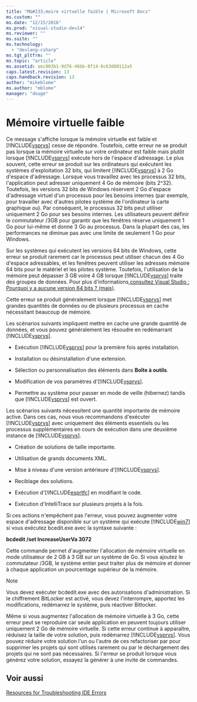 ```yaml
---
title: "M&#233;moire virtuelle faible | Microsoft Docs"
ms.custom: ""
ms.date: "12/15/2016"
ms.prod: "visual-studio-dev14"
ms.reviewer: ""
ms.suite: ""
ms.technology: 
  - "devlang-csharp"
ms.tgt_pltfrm: ""
ms.topic: "article"
ms.assetid: aec803b1-9d76-46bb-8f14-8c63d80112a5
caps.latest.revision: 13
caps.handback.revision: 13
author: "mikeblome"
ms.author: "mblome"
manager: "douge"
---
```

# M&#233;moire virtuelle faible
Ce message s'affiche lorsque la mémoire virtuelle est faible et [!INCLUDE[vsprvs](../code-quality/includes/vsprvs_md.md)] cesse de répondre.  Toutefois, cette erreur ne se produit pas lorsque la mémoire virtuelle sur votre ordinateur est faible mais plutôt lorsque [!INCLUDE[vsprvs](../code-quality/includes/vsprvs_md.md)] exécute hors de l'espace d'adressage.  Le plus souvent, cette erreur se produit sur les ordinateurs qui exécutent les systèmes d'exploitation 32 bits, qui limitent [!INCLUDE[vsprvs](../code-quality/includes/vsprvs_md.md)] à 2 Go d'espace d'adressage.  Lorsque vous travaillez avec les processus 32 bits, l'application peut adresser uniquement 4 Go de mémoire \(bits 2^32\).  Toutefois, les versions 32 bits de Windows réservent 2 Go d'espace d'adressage virtuel d'un processus pour les besoins internes \(par exemple, pour travailler avec d'autres pilotes système de l'ordinateur la carte graphique ou\).  Par conséquent, le processus 32 bits peut utiliser uniquement 2 Go pour ses besoins internes.  Les utilisateurs peuvent définir le commutateur \/3GB pour garantir que les fenêtres réserve uniquement 1 Go pour lui\-même et donne 3 Go au processus.  Dans la plupart des cas, les performances ne diminue pas avec une limite de seulement 1 Go pour Windows.  
  
 Sur les systèmes qui exécutent les versions 64 bits de Windows, cette erreur se produit rarement car le processus peut utiliser chacun des 4 Go d'espace adressables, et les fenêtres peuvent utiliser les adresses mémoire 64 bits pour le matériel et les pilotes système.  Toutefois, l'utilisation de la mémoire peut dépasser 3 GB voire 4 GB lorsque [!INCLUDE[vsprvs](../code-quality/includes/vsprvs_md.md)] traite des groupes de données.  Pour plus d'informations,[consultez Visual Studio : Pourquoi y a aucune version 64 bits ? \(mais\)](http://go.microsoft.com/fwlink/?LinkId=246307).  
  
 Cette erreur se produit généralement lorsque [!INCLUDE[vsprvs](../code-quality/includes/vsprvs_md.md)] met grandes quantités de données ou de plusieurs processus en cache nécessitant beaucoup de mémoire.  
  
 Les scénarios suivants impliquent mettre en cache une grande quantité de données, et vous pouvez généralement les résoudre en redémarrant [!INCLUDE[vsprvs](../code-quality/includes/vsprvs_md.md)].  
  
-   Exécution [!INCLUDE[vsprvs](../code-quality/includes/vsprvs_md.md)] pour la première fois après installation.  
  
-   Installation ou désinstallation d'une extension.  
  
-   Sélection ou personnalisation des éléments dans **Boîte à outils**.  
  
-   Modification de vos paramètres d'[!INCLUDE[vsprvs](../code-quality/includes/vsprvs_md.md)].  
  
-   Permettre au système pour passer en mode de veille \(hibernez\) tandis que [!INCLUDE[vsprvs](../code-quality/includes/vsprvs_md.md)] est ouvert.  
  
 Les scénarios suivants nécessitent une quantité importante de mémoire active.  Dans ces cas, nous vous recommandons d'exécuter [!INCLUDE[vsprvs](../code-quality/includes/vsprvs_md.md)] avec uniquement des éléments essentiels ou les processus supplémentaires en cours de exécution dans une deuxième instance de [!INCLUDE[vsprvs](../code-quality/includes/vsprvs_md.md)].  
  
-   Création de solutions de taille importante.  
  
-   Utilisation de grands documents XML.  
  
-   Mise à niveau d'une version antérieure d'[!INCLUDE[vsprvs](../code-quality/includes/vsprvs_md.md)].  
  
-   Reciblage des solutions.  
  
-   Exécution d'[!INCLUDE[esprtfc](../code-quality/includes/esprtfc_md.md)] en modifiant le code.  
  
-   Exécution d'IntelliTrace sur plusieurs projets à la fois.  
  
 Si ces actions n'empêchent pas l'erreur, vous pouvez augmenter votre espace d'adressage disponible sur un système qui exécute [!INCLUDE[win7](../debugger/includes/win7_md.md)] si vous exécutez bcedit.exe avec la syntaxe suivante :  
  
 **bcdedit \/set IncreaseUserVa 3072**  
  
 Cette commande permet d'augmenter l'allocation de mémoire virtuelle en mode utilisateur de 2 GB à 3 GB sur un système de Go.  Si vous ajoutez le commutateur \/3GB, le système entier peut traiter plus de mémoire et donner à chaque application un pourcentage supérieur de la mémoire.  
  
> [!NOTE]
>  Vous devez exécuter bcdedit.exe avec des autorisations d'administration.  Si le chiffrement BitLocker est activé, vous devez l'interrompre, apportez les modifications, redémarrez le système, puis réactiver Bitlocker.  
  
 Même si vous augmentez l'allocation de mémoire virtuelle à 3 Go, cette erreur peut se reproduire car seule application en peuvent toujours utiliser uniquement 2 Go de mémoire virtuelle.  Si cette erreur continue à apparaître, réduisez la taille de votre solution, puis redémarrez [!INCLUDE[vsprvs](../code-quality/includes/vsprvs_md.md)].  Vous pouvez réduire votre solution l'un ou l'autre de ces refactoriser par pour supprimer les projets qui sont utilisés rarement ou par le déchargement des projets qui ne sont pas nécessaires.  Si l'erreur se produit lorsque vous générez votre solution, essayez la générer à une invite de commandes.  
  
## Voir aussi  
 [Resources for Troubleshooting IDE Errors](../ide/reference/resources-for-troubleshooting-integrated-development-environment-errors.md)